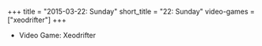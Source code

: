 +++
title = "2015-03-22: Sunday"
short_title = "22: Sunday"
video-games = ["xeodrifter"]
+++


* Video Game: Xeodrifter